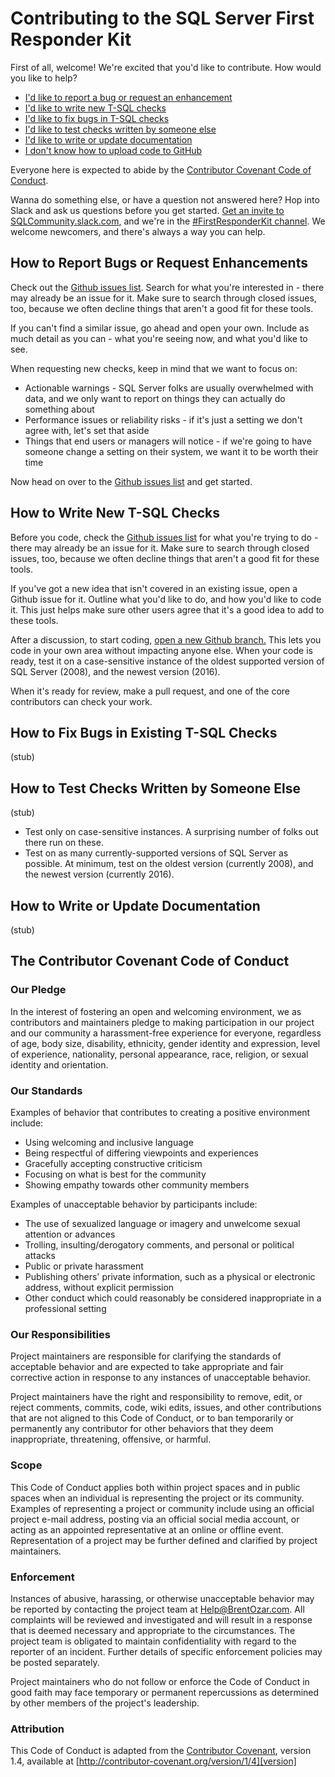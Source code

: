 # Contributing to the SQL Server First Responder Kit

First of all, welcome! We're excited that you'd like to contribute. How would you like to help?

* [I'd like to report a bug or request an enhancement](#how-to-report-bugs-or-request-enhancements)
* [I'd like to write new T-SQL checks](#how-to-write-new-t-sql-checks)
* [I'd like to fix bugs in T-SQL checks](#how-to-fix-bugs-in-existing-t-sql-checks)
* [I'd like to test checks written by someone else](#how-to-test-checks-written-by-someone-else)
* [I'd like to write or update documentation](#how-to-write-or-update-documentation)
* [I don't know how to upload code to GitHub](https://www.brentozar.com/archive/2015/07/pull-request-101-for-dbas-using-github/)

Everyone here is expected to abide by the [Contributor Covenant Code of Conduct](#the-contributor-covenant-code-of-conduct).

Wanna do something else, or have a question not answered here? Hop into Slack and ask us questions before you get started. [Get an invite to SQLCommunity.slack.com](https://sqlps.io/slack/), and we're in the [#FirstResponderKit channel](https://sqlcommunity.slack.com/messages/firstresponderkit/). We welcome newcomers, and there's always a way you can help.

## How to Report Bugs or Request Enhancements

Check out the [Github issues list]. Search for what you're interested in - there may already be an issue for it. Make sure to search through closed issues, too, because we often decline things that aren't a good fit for these tools.

If you can't find a similar issue, go ahead and open your own. Include as much detail as you can - what you're seeing now, and what you'd like to see.

When requesting new checks, keep in mind that we want to focus on:

* Actionable warnings - SQL Server folks are usually overwhelmed with data, and we only want to report on things they can actually do something about
* Performance issues or reliability risks - if it's just a setting we don't agree with, let's set that aside
* Things that end users or managers will notice - if we're going to have someone change a setting on their system, we want it to be worth their time

Now head on over to the [Github issues list] and get started.

## How to Write New T-SQL Checks

Before you code, check the [Github issues list] for what you're trying to do - there may already be an issue for it. Make sure to search through closed issues, too, because we often decline things that aren't a good fit for these tools.

If you've got a new idea that isn't covered in an existing issue, open a Github issue for it. Outline what you'd like to do, and how you'd like to code it. This just helps make sure other users agree that it's a good idea to add to these tools.

After a discussion, to start coding, [open a new Github branch.](https://www.brentozar.com/archive/2015/07/pull-request-101-for-dbas-using-github/) This lets you code in your own area without impacting anyone else. When your code is ready, test it on a case-sensitive instance of the oldest supported version of SQL Server (2008), and the newest version (2016).

When it's ready for review, make a pull request, and one of the core contributors can check your work.

## How to Fix Bugs in Existing T-SQL Checks

(stub)

## How to Test Checks Written by Someone Else

(stub)

* Test only on case-sensitive instances. A surprising number of folks out there run on these.
* Test on as many currently-supported versions of SQL Server as possible. At minimum, test on the oldest version (currently 2008), and the newest version (currently 2016).

## How to Write or Update Documentation

(stub)

## The Contributor Covenant Code of Conduct

### Our Pledge

In the interest of fostering an open and welcoming environment, we as contributors and maintainers pledge to making participation in our project and our community a harassment-free experience for everyone, regardless of age, body size, disability, ethnicity, gender identity and expression, level of experience, nationality, personal appearance, race, religion, or sexual identity and orientation.

### Our Standards

Examples of behavior that contributes to creating a positive environment
include:

* Using welcoming and inclusive language
* Being respectful of differing viewpoints and experiences
* Gracefully accepting constructive criticism
* Focusing on what is best for the community
* Showing empathy towards other community members

Examples of unacceptable behavior by participants include:

* The use of sexualized language or imagery and unwelcome sexual attention or
  advances
* Trolling, insulting/derogatory comments, and personal or political attacks
* Public or private harassment
* Publishing others' private information, such as a physical or electronic
  address, without explicit permission
* Other conduct which could reasonably be considered inappropriate in a
  professional setting

### Our Responsibilities

Project maintainers are responsible for clarifying the standards of acceptable behavior and are expected to take appropriate and fair corrective action in response to any instances of unacceptable behavior.

Project maintainers have the right and responsibility to remove, edit, or reject comments, commits, code, wiki edits, issues, and other contributions that are not aligned to this Code of Conduct, or to ban temporarily or permanently any contributor for other behaviors that they deem inappropriate, threatening, offensive, or harmful.

### Scope

This Code of Conduct applies both within project spaces and in public spaces when an individual is representing the project or its community. Examples of representing a project or community include using an official project e-mail address, posting via an official social media account, or acting as an appointed representative at an online or offline event. Representation of a project may be further defined and clarified by project maintainers.

### Enforcement

Instances of abusive, harassing, or otherwise unacceptable behavior may be reported by contacting the project team at Help@BrentOzar.com. All complaints will be reviewed and investigated and will result in a response that is deemed necessary and appropriate to the circumstances. The project team is obligated to maintain confidentiality with regard to the reporter of an incident. Further details of specific enforcement policies may be posted separately.

Project maintainers who do not follow or enforce the Code of Conduct in good faith may face temporary or permanent repercussions as determined by other members of the project's leadership.

### Attribution

This Code of Conduct is adapted from the [Contributor Covenant][homepage], version 1.4,
available at [http://contributor-covenant.org/version/1/4][version]

[homepage]: http://contributor-covenant.org
[version]: http://contributor-covenant.org/version/1/4/
[Github issues list]:https://github.com/BrentOzarULTD/SQL-Server-First-Responder-Kit/issues
